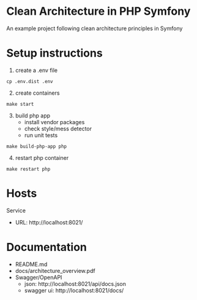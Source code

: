 # Clean Architecture in PHP Symfony

An example project following clean architecture principles in Symfony

Setup instructions
==================
1. create a .env file
```
cp .env.dist .env
```

2. create containers
```
make start
```


3. build php app
	- install vendor packages
	- check style/mess detector
	- run unit tests

```
make build-php-app php
```

4. restart php container
```
make restart php
```

Hosts
=====
Service
 - URL: http://localhost:8021/ 

Documentation
=============
- README.md
- docs/architecture_overview.pdf
- Swagger/OpenAPI
	- json: http://localhost:8021/api/docs.json
	- swagger ui: http://localhost:8021/docs/
